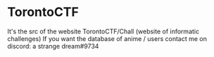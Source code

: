 # TorontoCTF
It's the src of the website TorontoCTF/Chall (website of informatic challenges)
If you want the database of anime / users contact me on discord: a strange dream#9734
